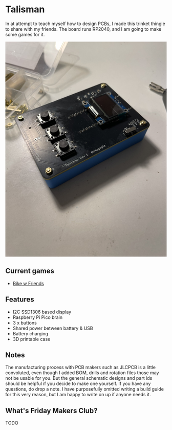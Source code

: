 # Talisman

In at attempt to teach myself how to design PCBs, I made this trinket thingie to share with my friends. The board runs RP2040, and I am going to make some games for it.

![Talisman](./images/talisman.JPG)

## Current games

 - [Bike w Friends](https://github.com/arijitdasgupta/bike_w_friends/)

## Features

 - I2C SSD1306 based display
 - Raspberry Pi Pico brain
 - 3 x buttons
 - Shared power between battery & USB
 - Battery charging
 - 3D printable case

## Notes

The manufacturing process with PCB makers such as JLCPCB is a little convoluted, even though I added BOM, drills and rotation files those may not be usable for you. But the general schematic designs and part ids should be helpful if you decide to make one yourself. If you have any questions, do drop a note. I have purposefully omitted writing a build guide for this very reason, but I am happy to write on up if anyone needs it.

## What's Friday Makers Club?

TODO
